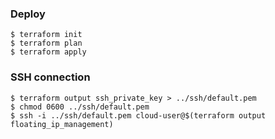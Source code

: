### Deploy
```
$ terraform init
$ terraform plan
$ terraform apply
```

### SSH connection
```
$ terraform output ssh_private_key > ../ssh/default.pem
$ chmod 0600 ../ssh/default.pem
$ ssh -i ../ssh/default.pem cloud-user@$(terraform output floating_ip_management)
```
